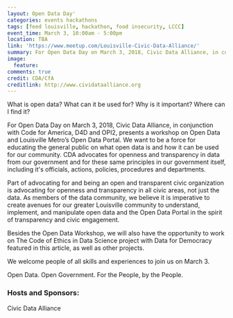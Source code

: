 ```yaml
---
layout: Open Data Day'
categories: events hackathons
tags: [feed louisville, hackathon, food insecurity, LCCC]
event_time: March 3, 10:00am - 5:00pm
location: TBA
link: 'https://www.meetup.com/Louisville-Civic-Data-Alliance/'
summary: For Open Data Day on March 3, 2018, Civic Data Alliance, in conjunction with Code for America, D4D and OPI2, presents a workshop on Open Data and Louisville Metro’s Open Data Portal. We want to be a force for educating the general public on what open data is and how it can be used for our community.
image:
  feature:
comments: true
credit: CDA/CfA
creditlink: http://www.cividataalliance.org
---
```


What is open data?
What can it be used for?
Why is it important?
Where can I find it?

For Open Data Day on March 3, 2018, Civic Data Alliance, in conjunction with Code for America, D4D and OPI2, presents a workshop on Open Data and Louisville Metro’s Open Data Portal. We want to be a force for educating the general public on what open data is and how it can be used for our community. CDA advocates for openness and transparency in data from our government and for these same principles in our government itself, including it's officials, actions, policies, procedures and departments.

Part of advocating for and being an open and transparent civic organization is advocating for openness and transparency in all civic areas, not just the data. As members of the data community, we believe it is imperative to create avenues for our greater Louisville community to understand, implement, and manipulate open data and the Open Data Portal in the spirit of transparency and civic engagement.

Besides the Open Data Workshop, we will also have the opportunity to work on The Code of Ethics in Data Science project with Data for Democracy featured in this article, as well as other projects.

We welcome people of all skills and experiences to join us on March 3.

Open Data. Open Government. For the People, by the People.

### Hosts and Sponsors:
Civic Data Alliance
